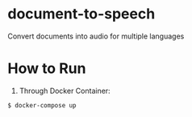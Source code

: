 # document-to-speech
Convert documents into audio for multiple languages

# How to Run

1. Through Docker Container:
```
$ docker-compose up
```
